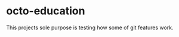 octo-education
==============

This projects sole purpose is testing how some of git features work.
